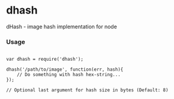 dhash
=========

dHash - image hash implementation for node

### Usage

```

var dhash = require('dhash');

dhash('/path/to/image', function(err, hash){
	// Do something with hash hex-string...
});

// Optional last argument for hash size in bytes (Default: 8)

```